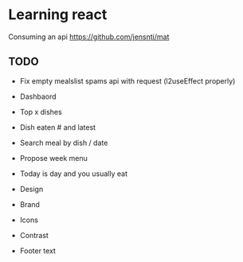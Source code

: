 # Learning react

Consuming an api https://github.com/jensnti/mat

## TODO

* Fix empty mealslist spams api with request (l2useEffect properly)
* Dashbaord
* Top x dishes
* Dish eaten # and latest
* Search meal by dish / date
* Propose week menu
* Today is day and you usually eat

* Design
* Brand 
* Icons
* Contrast

* Footer text